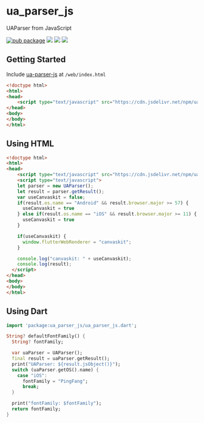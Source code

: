 # ua_parser_js

UAParser from JavaScript

[![pub package](https://img.shields.io/pub/v/ua_parser_js.svg)](https://pub.dev/packages/ua_parser_js)
[![](https://img.shields.io/npm/v/ua-parser-js.svg)](https://www.npmjs.com/package/ua-parser-js)
[![](https://img.shields.io/npm/dw/ua-parser-js.svg)](https://www.npmjs.com/package/ua-parser-js)
[![](https://data.jsdelivr.com/v1/package/npm/ua_parser/badge)](https://www.jsdelivr.com/package/npm/ua_parser)

## Getting Started

Include [ua-parser-js](https://www.npmjs.com/package/ua-parser-js) at `/web/index.html`

```html
<!doctype html>
<html>
<head>
    <script type="text/javascript" src="https://cdn.jsdelivr.net/npm/ua-parser-js@1.0.2/dist/ua-parser.min.js"></script>
</head>
<body>
</body>
</html>
```


## Using HTML

```html
<!doctype html>
<html>
<head>
    <script type="text/javascript" src="https://cdn.jsdelivr.net/npm/ua-parser-js@1.0.2/dist/ua-parser.min.js"></script>
    <script type="text/javascript">
    let parser = new UAParser();
    let result = parser.getResult();
    var useCanvaskit = false;
    if(result.os.name == "Android" && result.browser.major >= 57) {
      useCanvaskit = true
    } else if(result.os.name == "iOS" && result.browser.major >= 11) {
      useCanvaskit = true
    }

    if(useCanvaskit) {
      window.flutterWebRenderer = "canvaskit";
    }

    console.log("canvaskit: " + useCanvaskit);
    console.log(result);
  </script>
</head>
<body>
</body>
</html>
```

## Using Dart


```dart
import 'package:ua_parser_js/ua_parser_js.dart';

String? defaultFontFamily() {
  String? fontFamily;

  var uaParser = UAParser();
  final result = uaParser.getResult();
  print("UAParser: ${result.jsObject()}");
  switch (uaParser.getOS().name) {
    case "iOS":
      fontFamily = "PingFang";
      break;
  }

  print("fontFamily: $fontFamily");
  return fontFamily;
}
```